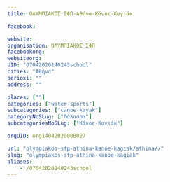 ```yaml
---
title: ΟΛΥΜΠΙΑΚΟΣ ΣΦΠ-Αθήνα-Κάνοε-Καγιάκ

facebook:

website:
organisation: ΟΛΥΜΠΙΑΚΟΣ ΣΦΠ
facebookorg:
websiteorg:
UID: "07042020140243school"
cities: "Αθήνα"
perioxi: ""
address: ""

places: [""]
categories: ["water-sports"]
subcategories: ["canoe-kayak"]
categoryNoSLug: ["Θάλασσα"]
subcategoriesNoSLug: ["Κάνοε-Καγιάκ"]

orgUID: org14042020000027

url: "olympiakos-sfp-athina-kanoe-kagiak/athina//"
slug: "olympiakos-sfp-athina-kanoe-kagiak"
aliases:
    - /07042020140243school
---
```





